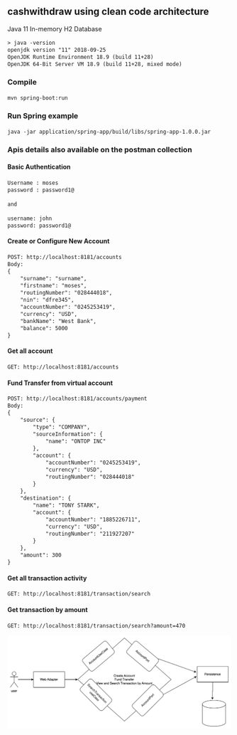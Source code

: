 ## cashwithdraw using clean code architecture


Java 11
In-memory H2 Database

```
> java -version
openjdk version "11" 2018-09-25
OpenJDK Runtime Environment 18.9 (build 11+28)
OpenJDK 64-Bit Server VM 18.9 (build 11+28, mixed mode)
```

### Compile

`mvn spring-boot:run`

### Run Spring example

`java -jar application/spring-app/build/libs/spring-app-1.0.0.jar`

### Apis details also available on the postman collection

#### Basic Authentication
```
Username : moses
password : password1@

and

username: john
password: password1@
```
#### Create or Configure New Account 
```
POST: http://localhost:8181/accounts
Body:
{
    "surname": "surname",
    "firstname": "moses",
    "routingNumber": "028444018",
    "nin": "dfre345",
    "accountNumber": "0245253419",
    "currency": "USD",
    "bankName": "West Bank",
    "balance": 5000
}
```
#### Get all account
```
GET: http://localhost:8181/accounts
```
#### Fund Transfer from virtual account
```
POST: http://localhost:8181/accounts/payment
Body:
{
    "source": {
        "type": "COMPANY",
        "sourceInformation": {
            "name": "ONTOP INC"
        },
        "account": {
            "accountNumber": "0245253419",
            "currency": "USD",
            "routingNumber": "028444018"
        }
    },
    "destination": {
        "name": "TONY STARK",
        "account": {
            "accountNumber": "1885226711",
            "currency": "USD",
            "routingNumber": "211927207"
        }
    },
    "amount": 300
}
```
#### Get all transaction activity
```
GET: http://localhost:8181/transaction/search
```

#### Get transaction by amount
```
GET: http://localhost:8181/transaction/search?amount=470
```


![img_1.png](img.png)